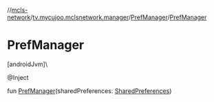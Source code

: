 //[mcls-network](../../../index.md)/[tv.mycujoo.mclsnetwork.manager](../index.md)/[PrefManager](index.md)/[PrefManager](-pref-manager.md)

# PrefManager

[androidJvm]\

@Inject

fun [PrefManager](-pref-manager.md)(sharedPreferences: [SharedPreferences](https://developer.android.com/reference/kotlin/android/content/SharedPreferences.html))
